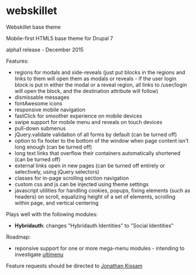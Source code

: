# webskillet
Webskillet base theme

Mobile-first HTML5 base theme for Drupal 7

alpha1 release - December 2015

Features:
* regions for modals and side-reveals (just put blocks in the regions and links to them will open them as modals or reveals - if the user login block is put in either the modal or a reveal region, all links to /user/login will open the block, and the destination attribute will follow)
* dismissable messages
* fontAwesome icons
* responsive mobile navigation
* fastClick for smoother experience on mobile devices
* swipe support for mobile menu and reveals on touch devices
* pull-down submenus
* jQuery.validate validation of all forms by default (can be turned off)
* option to fix footer to the bottom of the window when page content isn't long enough (can be turned off)
* long text links that overflow their containers automatically shortened (can be turned off)
* external links open in new pages (can be turned off entirely or selectively, using jQuery selectors)
* classes for in-page scrolling section navigation
* custom css and js can be injected using theme settings
* javascript utilities for handling cookies, popups, fixing elements (such as headers) on scroll, equalizing height of a set of elements, scrolling within page, and vertical centering

Plays well with the following modules:
* __Hybridauth__: changes "Hybridauth Identities" to "Social Identities"

Roadmap:
* reponsive support for one or more mega-menu modules - intending to investigate [ultimenu](https://www.drupal.org/project/ultimenu)

Feature requests should be directed to [Jonathan Kissam](https://jonathankissam.wordpress.com/about/)

